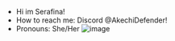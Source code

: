- Hi im Serafina!
-  How to reach me: Discord @AkechiDefender!
-  Pronouns: She/Her
![image](https://github.com/AkechiDefender/AkechiDefender/assets/167214731/b39a469e-cf1f-4ac0-afd7-08095f6e33cd)
